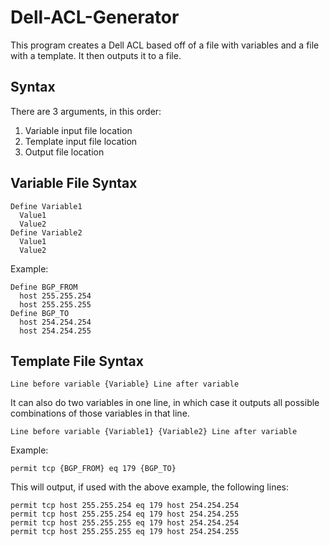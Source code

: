 # Dell-ACL-Generator
This program creates a Dell ACL based off of a file with variables and a file with a template. It then outputs it to a file.

## Syntax
There are 3 arguments, in this order:
1. Variable input file location
2. Template input file location
3. Output file location

## Variable File Syntax
```
Define Variable1
  Value1
  Value2
Define Variable2
  Value1
  Value2
```
Example:
```
Define BGP_FROM
  host 255.255.254
  host 255.255.255
Define BGP_TO
  host 254.254.254
  host 254.254.255
```

## Template File Syntax
```
Line before variable {Variable} Line after variable
```
It can also do two variables in one line, in which case it outputs all possible combinations of those variables in that line.
```
Line before variable {Variable1} {Variable2} Line after variable
```

Example:
```
permit tcp {BGP_FROM} eq 179 {BGP_TO}
```
This will output, if used with the above example, the following lines:
```
permit tcp host 255.255.254 eq 179 host 254.254.254
permit tcp host 255.255.254 eq 179 host 254.254.255
permit tcp host 255.255.255 eq 179 host 254.254.254
permit tcp host 255.255.255 eq 179 host 254.254.255

